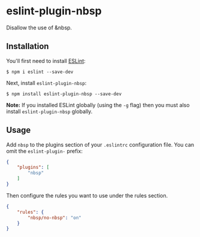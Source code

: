 # eslint-plugin-nbsp

Disallow the use of &amp;nbsp.

## Installation

You'll first need to install [ESLint](http://eslint.org):

```
$ npm i eslint --save-dev
```

Next, install `eslint-plugin-nbsp`:

```
$ npm install eslint-plugin-nbsp --save-dev
```

**Note:** If you installed ESLint globally (using the `-g` flag) then you must also install `eslint-plugin-nbsp` globally.

## Usage

Add `nbsp` to the plugins section of your `.eslintrc` configuration file. You can omit the `eslint-plugin-` prefix:

```json
{
    "plugins": [
        "nbsp"
    ]
}
```


Then configure the rules you want to use under the rules section.

```json
{
    "rules": {
        "nbsp/no-nbsp": "on"
    }
}
```
